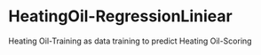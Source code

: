 # HeatingOil-RegressionLiniear
Heating Oil-Training as data training to predict Heating Oil-Scoring
